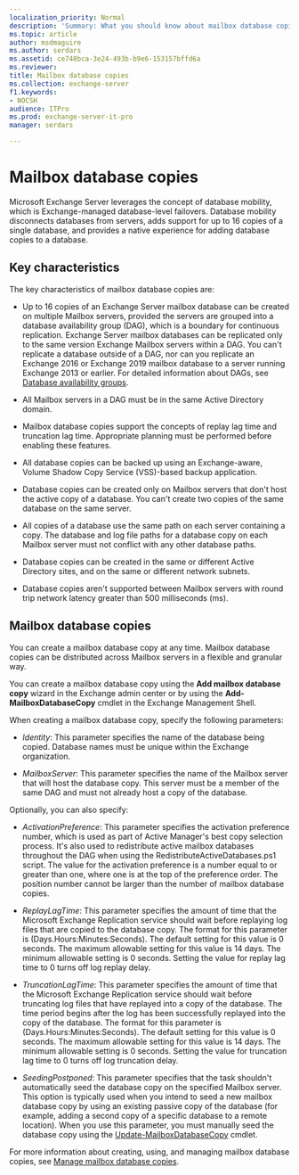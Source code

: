 ```yaml
---
localization_priority: Normal
description: 'Summary: What you should know about mailbox database copies in Exchange Server 2016 and Exchange Server 2019, and your options when creating them.'
ms.topic: article
author: msdmaguire
ms.author: serdars
ms.assetid: ce748bca-3e24-493b-b9e6-153157bffd6a
ms.reviewer:
title: Mailbox database copies
ms.collection: exchange-server
f1.keywords:
- NOCSH
audience: ITPro
ms.prod: exchange-server-it-pro
manager: serdars

---
```


# Mailbox database copies

Microsoft Exchange Server leverages the concept of database mobility, which is Exchange-managed database-level failovers. Database mobility disconnects databases from servers, adds support for up to 16 copies of a single database, and provides a native experience for adding database copies to a database.

## Key characteristics

The key characteristics of mailbox database copies are:

- Up to 16 copies of an Exchange Server mailbox database can be created on multiple Mailbox servers, provided the servers are grouped into a database availability group (DAG), which is a boundary for continuous replication. Exchange Server mailbox databases can be replicated only to the same version Exchange Mailbox servers within a DAG. You can't replicate a database outside of a DAG, nor can you replicate an Exchange 2016 or Exchange 2019 mailbox database to a server running Exchange 2013 or earlier. For detailed information about DAGs, see [Database availability groups](database-availability-groups.md).

- All Mailbox servers in a DAG must be in the same Active Directory domain.

- Mailbox database copies support the concepts of replay lag time and truncation lag time. Appropriate planning must be performed before enabling these features.

- All database copies can be backed up using an Exchange-aware, Volume Shadow Copy Service (VSS)-based backup application.

- Database copies can be created only on Mailbox servers that don't host the active copy of a database. You can't create two copies of the same database on the same server.

- All copies of a database use the same path on each server containing a copy. The database and log file paths for a database copy on each Mailbox server must not conflict with any other database paths.

- Database copies can be created in the same or different Active Directory sites, and on the same or different network subnets.

- Database copies aren't supported between Mailbox servers with round trip network latency greater than 500 milliseconds (ms).

## Mailbox database copies

You can create a mailbox database copy at any time. Mailbox database copies can be distributed across Mailbox servers in a flexible and granular way.

You can create a mailbox database copy using the **Add mailbox database copy** wizard in the Exchange admin center or by using the **Add-MailboxDatabaseCopy** cmdlet in the Exchange Management Shell.

When creating a mailbox database copy, specify the following parameters:

- _Identity_: This parameter specifies the name of the database being copied. Database names must be unique within the Exchange organization.

- _MailboxServer_: This parameter specifies the name of the Mailbox server that will host the database copy. This server must be a member of the same DAG and must not already host a copy of the database.

Optionally, you can also specify:

- _ActivationPreference_: This parameter specifies the activation preference number, which is used as part of Active Manager's best copy selection process. It's also used to redistribute active mailbox databases throughout the DAG when using the RedistributeActiveDatabases.ps1 script. The value for the activation preference is a number equal to or greater than one, where one is at the top of the preference order. The position number cannot be larger than the number of mailbox database copies.

- _ReplayLagTime_: This parameter specifies the amount of time that the Microsoft Exchange Replication service should wait before replaying log files that are copied to the database copy. The format for this parameter is (Days.Hours:Minutes:Seconds). The default setting for this value is 0 seconds. The maximum allowable setting for this value is 14 days. The minimum allowable setting is 0 seconds. Setting the value for replay lag time to 0 turns off log replay delay.

- _TruncationLagTime_: This parameter specifies the amount of time that the Microsoft Exchange Replication service should wait before truncating log files that have replayed into a copy of the database. The time period begins after the log has been successfully replayed into the copy of the database. The format for this parameter is (Days.Hours:Minutes:Seconds). The default setting for this value is 0 seconds. The maximum allowable setting for this value is 14 days. The minimum allowable setting is 0 seconds. Setting the value for truncation lag time to 0 turns off log truncation delay.

- _SeedingPostponed_: This parameter specifies that the task shouldn't automatically seed the database copy on the specified Mailbox server. This option is typically used when you intend to seed a new mailbox database copy by using an existing passive copy of the database (for example, adding a second copy of a specific database to a remote location). When you use this parameter, you must manually seed the database copy using the [Update-MailboxDatabaseCopy](/powershell/module/exchange/update-mailboxdatabasecopy) cmdlet.

For more information about creating, using, and managing mailbox database copies, see [Manage mailbox database copies](../manage-ha/manage-database-copies.md).
